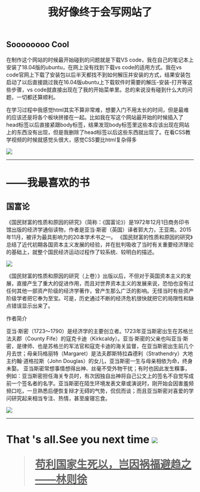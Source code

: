 <html>
  <head>
    <title>SamRuan</title>
  </head>
<body>
 <header>
  <h1>
  我好像终于会写网站了
  </h1>
 </header>
<h2>
Soooooooo Cool
</h2>
<p>
在制作这个网站的时候最开始碰到的问题就是下载VS code，我在自己的笔记本上安装了18.04版的ubuntu，在网上没有找到下载vs code的适用方式。我在vs code官网上下载了安装包以后半天都找不到如何解压并安装的方式，结果安装包启动了以后直接跳过我在16.04版ubuntu上下载软件时需要的解压-安装-打开等这些步骤，vs code就直接出现在了我的开始菜单里。总的来说没有碰到什么大的问题，一切都还算顺利。
<p>
<p>
在学习过程中我感觉html其实不算非常难，想要入门不用太长的时间，但是最难的应该还是将各个板块拼接在一起。比如我在写这个网站最开始的时候插入了head标签以后直接紧跟body标签，结果发现body标签里这些本应该出现在网站上的东西没有出现，但是我删除了head标签以后这些东西就出现了。在看CSS教学视频的时候就感觉头很大，感觉CSS要比html复杂得多
<p>
<img src="https://timgsa.baidu.com/timg?image&quality=80&size=b9999_10000&sec=1533723100675&di=e85bbf13d9ec9dc638e15c5403509a9b&imgtype=0&src=http%3A%2F%2Fimgsrc.baidu.com%2Fimage%2Fc0%253Dpixel_huitu%252C0%252C0%252C294%252C40%2Fsign%3Dd8fc69a8c611728b24208462a184a6a2%2F7a899e510fb30f244b5b0a3ac395d143ac4b03c1.jpg">
<hr>
<p>
<h1>
——我最喜欢的书
</h1>
<h2>
国富论
</h2>
<p>
《国民财富的性质和原因的研究》（简称：《国富论》）是1972年12月1日商务印书馆出版的经济学通俗读物，作者是亚当·斯密（英国）译者郭大力，王亚南。2015年11月，被评为最具影响力的20本学术书之一。 
《国民财富的性质和原因的研究》总结了近代初期各国资本主义发展的经验，并在批判吸收了当时有关重要经济理论的基础上，就整个国民经济运动过程作了较系统、较明白的描述。
<p>
<img src="https://gss3.bdstatic.com/-Po3dSag_xI4khGkpoWK1HF6hhy/baike/w%3D268%3Bg%3D0/sign=0d95e94cb2389b5038ffe754bd0e82e0/b21bb051f81986180d3e1cd641ed2e738bd4e663.jpg">
<p>
《国民财富的性质和原因的研究（上卷）》出版以后，不但对于英国资本主义的发展，直接产生了重大的促进作用，而且对世界资本主义的发展来说，恐怕也没有过任何其他一部资产阶级的经济学著作，曾产生那么广泛的影响。无怪当时有些资产阶级学者把它奉为至宝。可是，历史通过不断的经济危机很快就把它的局限性和缺点错误显示出来了。
<p>
<p>
<p>
作者简介
<p>
亚当·斯密（1723～1790）是经济学的主要创立者。1723年亚当斯密出生在苏格兰法夫郡（County Fife）的寇克卡迪（Kirkcaldy）。亚当·斯密的父亲也叫亚当·斯密，是律师、也是苏格兰的军法官和寇克卡迪的海关监督，在亚当斯密出生前几个月去世；母亲玛格丽特（Margaret）是法夫郡斯特拉森德利（Strathendry）大地主约翰·道格拉斯（John Douglas）的女儿，亚当斯密一生与母亲相依为命，终身未娶。
亚当斯密常想事情想得出神、丝毫不受外物干扰；有时也因此发生糗事，例如：亚当斯密担任海关专员时，有次因独自出神将自己公文上的签名不自觉写成前一个签名者的名字。亚当斯密在陌生环境发表文章或演说时，刚开始会因害羞频频口吃，一旦熟悉后便恢复辩才无碍的气势，侃侃而谈；而且亚当斯密对喜爱的学问研究起来相当专注、热情，甚至废寝忘食。
<p>
<a href="https://item.jd.com/10637234.html"><img src="https://gss3.bdstatic.com/7Po3dSag_xI4khGkpoWK1HF6hhy/baike/w%3D268%3Bg%3D0/sign=3766dfada5c379317d68812fd3ffd078/b90e7bec54e736d160b891a391504fc2d46269f5.jpg">
</a>
<hr>
<h1>That 's all.See you next time
<a href="https://www.baidu.com"><img src="https://timgsa.baidu.com/timg?image&quality=80&size=b9999_10000&sec=1533722391147&di=3bfe67a926fae8b033ee77d94dbb53a4&imgtype=0&src=http%3A%2F%2Fimgsrc.baidu.com%2Fimgad%2Fpic%2Fitem%2F4a36acaf2edda3cc18dd840e0ae93901213f92e6.jpg">
<blockquote>
苟利国家生死以，岂因祸福避趋之——林则徐
</blockquote>
<body>
<html>

